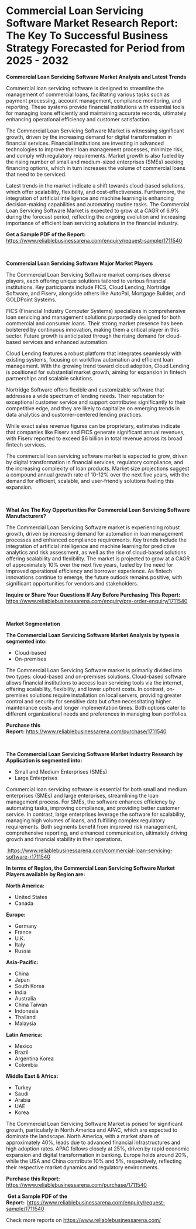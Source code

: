 <p><h1>Commercial Loan Servicing Software Market Research Report: The Key To Successful Business Strategy Forecasted for Period from 2025 - 2032</h1></p><p><strong>Commercial Loan Servicing Software Market Analysis and Latest Trends</strong></p>
<p><p>Commercial loan servicing software is designed to streamline the management of commercial loans, facilitating various tasks such as payment processing, account management, compliance monitoring, and reporting. These systems provide financial institutions with essential tools for managing loans efficiently and maintaining accurate records, ultimately enhancing operational efficiency and customer satisfaction.</p><p>The Commercial Loan Servicing Software Market is witnessing significant growth, driven by the increasing demand for digital transformation in financial services. Financial institutions are investing in advanced technologies to improve their loan management processes, minimize risk, and comply with regulatory requirements. Market growth is also fueled by the rising number of small and medium-sized enterprises (SMEs) seeking financing options, which in turn increases the volume of commercial loans that need to be serviced.</p><p>Latest trends in the market indicate a shift towards cloud-based solutions, which offer scalability, flexibility, and cost-effectiveness. Furthermore, the integration of artificial intelligence and machine learning is enhancing decision-making capabilities and automating routine tasks. The Commercial Loan Servicing Software Market is expected to grow at a CAGR of 6.9% during the forecast period, reflecting the ongoing evolution and increasing importance of efficient loan servicing solutions in the financial industry.</p></p>
<p><strong>Get a Sample PDF of the Report:&nbsp;</strong> <a href="https://www.reliablebusinessarena.com/enquiry/request-sample/1711540?utm_campaign=1932&utm_medium=2&utm_source=Github&utm_content=ia&utm_term=11012025&utm_id=commercial-loan-servicing-software">https://www.reliablebusinessarena.com/enquiry/request-sample/1711540</a></p>
<p>&nbsp;</p>
<p><strong>Commercial Loan Servicing Software Major Market Players</strong></p>
<p><p>The Commercial Loan Servicing Software market comprises diverse players, each offering unique solutions tailored to various financial institutions. Key participants include FICS, Cloud Lending, Nortridge Software, and Fiserv, alongside others like AutoPal, Mortgage Builder, and GOLDPoint Systems.</p><p>FICS (Financial Industry Computer Systems) specializes in comprehensive loan servicing and management solutions purportedly designed for both commercial and consumer loans. Their strong market presence has been bolstered by continuous innovation, making them a critical player in this sector. Future growth is anticipated through the rising demand for cloud-based services and enhanced automation.</p><p>Cloud Lending features a robust platform that integrates seamlessly with existing systems, focusing on workflow automation and efficient loan management. With the growing trend toward cloud adoption, Cloud Lending is positioned for substantial market growth, aiming for expansion in fintech partnerships and scalable solutions.</p><p>Nortridge Software offers flexible and customizable software that addresses a wide spectrum of lending needs. Their reputation for exceptional customer service and support contributes significantly to their competitive edge, and they are likely to capitalize on emerging trends in data analytics and customer-centered lending practices.</p><p>While exact sales revenue figures can be proprietary, estimates indicate that companies like Fiserv and FICS generate significant annual revenues, with Fiserv reported to exceed $6 billion in total revenue across its broad fintech services.</p><p>The commercial loan servicing software market is expected to grow, driven by digital transformation in financial services, regulatory compliance, and the increasing complexity of loan products. Market size projections suggest a compound annual growth rate of 10-12% over the next five years, with the demand for efficient, scalable, and user-friendly solutions fueling this expansion.</p></p>
<p>&nbsp;</p>
<p><strong>What Are The Key Opportunities For Commercial Loan Servicing Software Manufacturers?</strong></p>
<p><p>The Commercial Loan Servicing Software market is experiencing robust growth, driven by increasing demand for automation in loan management processes and enhanced compliance requirements. Key trends include the integration of artificial intelligence and machine learning for predictive analytics and risk assessment, as well as the rise of cloud-based solutions offering scalability and flexibility. The market is projected to grow at a CAGR of approximately 10% over the next five years, fueled by the need for improved operational efficiency and borrower experience. As fintech innovations continue to emerge, the future outlook remains positive, with significant opportunities for vendors and stakeholders.</p></p>
<p><strong>Inquire or Share Your Questions If Any Before Purchasing This Report:</strong> <a href="https://www.reliablebusinessarena.com/enquiry/pre-order-enquiry/1711540?utm_campaign=1932&utm_medium=2&utm_source=Github&utm_content=ia&utm_term=11012025&utm_id=commercial-loan-servicing-software">https://www.reliablebusinessarena.com/enquiry/pre-order-enquiry/1711540</a></p>
<p>&nbsp;</p>
<p><strong>Market Segmentation</strong></p>
<p><strong>The Commercial Loan Servicing Software Market Analysis by types is segmented into:</strong></p>
<p><ul><li>Cloud-based</li><li>On-premises</li></ul></p>
<p><p>The Commercial Loan Servicing Software market is primarily divided into two types: cloud-based and on-premises solutions. Cloud-based software allows financial institutions to access loan servicing tools via the internet, offering scalability, flexibility, and lower upfront costs. In contrast, on-premises solutions require installation on local servers, providing greater control and security for sensitive data but often necessitating higher maintenance costs and longer implementation times. Both options cater to different organizational needs and preferences in managing loan portfolios.</p></p>
<p><strong>Purchase this Report:&nbsp;</strong><a href="https://www.reliablebusinessarena.com/purchase/1711540?utm_campaign=1932&utm_medium=2&utm_source=Github&utm_content=ia&utm_term=11012025&utm_id=commercial-loan-servicing-software">https://www.reliablebusinessarena.com/purchase/1711540</a></p>
<p>&nbsp;</p>
<p><strong>The Commercial Loan Servicing Software Market Industry Research by Application is segmented into:</strong></p>
<p><ul><li>Small and Medium Enterprises (SMEs)</li><li>Large Enterprises</li></ul></p>
<p><p>Commercial loan servicing software is essential for both small and medium enterprises (SMEs) and large enterprises, streamlining the loan management process. For SMEs, the software enhances efficiency by automating tasks, improving compliance, and providing better customer service. In contrast, large enterprises leverage the software for scalability, managing high volumes of loans, and fulfilling complex regulatory requirements. Both segments benefit from improved risk management, comprehensive reporting, and enhanced communication, ultimately driving growth and financial stability in their operations.</p></p>
<p><a href="https://www.reliablebusinessarena.com/commercial-loan-servicing-software-r1711540?utm_campaign=1932&utm_medium=2&utm_source=Github&utm_content=ia&utm_term=11012025&utm_id=commercial-loan-servicing-software">&nbsp;https://www.reliablebusinessarena.com/commercial-loan-servicing-software-r1711540</a></p>
<p><strong>In terms of Region, the Commercial Loan Servicing Software Market Players available by Region are:</strong></p>
<p>
    <p> <strong> North America: </strong>
        <ul>
            <li>United States</li>
            <li>Canada</li>
        </ul>
        </p> 
    <p> <strong> Europe: </strong>
        <ul>
            <li>Germany</li>
            <li>France</li>
            <li>U.K.</li>
            <li>Italy</li>
            <li>Russia</li>
        </ul>
        </p> 
    <p> <strong> Asia-Pacific: </strong>
        <ul>
            <li>China</li>
            <li>Japan</li>
            <li>South Korea</li>
            <li>India</li>
            <li>Australia</li>
            <li>China Taiwan</li>
            <li>Indonesia</li>
            <li>Thailand</li>
            <li>Malaysia</li>
        </ul>
        </p> 
    <p> <strong> Latin America: </strong>
        <ul>
            <li>Mexico</li>
            <li>Brazil</li>
            <li>Argentina Korea</li>
            <li>Colombia</li>
        </ul>
        </p> 
    <p> <strong> Middle East & Africa: </strong>
        <ul>
            <li>Turkey</li>
            <li>Saudi</li>
            <li>Arabia</li>
            <li>UAE</li>
            <li>Korea</li>
        </ul>
    </p>
    </p>
<p><p>The Commercial Loan Servicing Software Market is poised for significant growth, particularly in North America and APAC, which are expected to dominate the landscape. North America, with a market share of approximately 40%, leads due to advanced financial infrastructures and high adoption rates. APAC follows closely at 25%, driven by rapid economic expansion and digital transformation in banking. Europe holds around 20%, while the USA and China contribute 10% and 5%, respectively, reflecting their respective market dynamics and regulatory environments.</p></p>
<p><strong>Purchase this Report: </strong><a href="https://www.reliablebusinessarena.com/purchase/1711540?utm_campaign=1932&utm_medium=2&utm_source=Github&utm_content=ia&utm_term=11012025&utm_id=commercial-loan-servicing-software">https://www.reliablebusinessarena.com/purchase/1711540</a></p>
<p>&nbsp;<strong>Get a Sample PDF of the Report:&nbsp;&nbsp;</strong><a href="https://www.reliablebusinessarena.com/enquiry/request-sample/1711540?utm_campaign=1932&utm_medium=2&utm_source=Github&utm_content=ia&utm_term=11012025&utm_id=commercial-loan-servicing-software">https://www.reliablebusinessarena.com/enquiry/request-sample/1711540</a></p>
<p><strong></strong></p>
<p>Check more reports on <a href="https://www.reliablebusinessarena.com/?utm_campaign=1932&utm_medium=2&utm_source=Github&utm_content=ia&utm_term=11012025&utm_id=commercial-loan-servicing-software">https://www.reliablebusinessarena.com/</a></p>